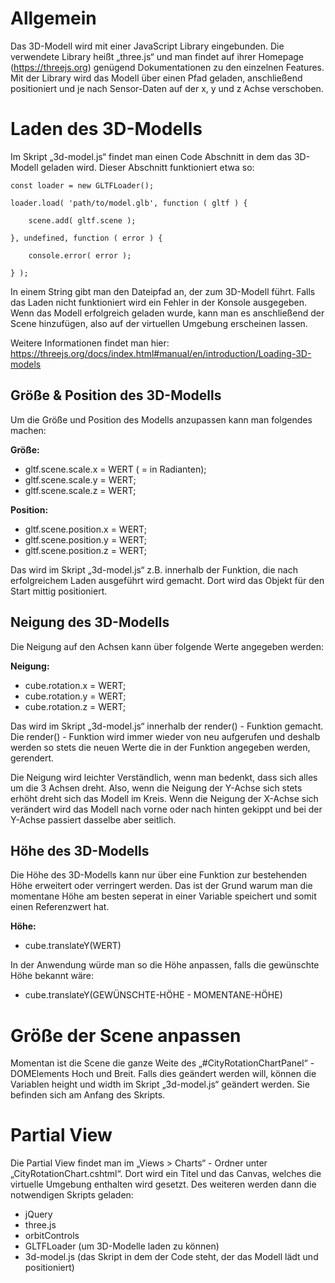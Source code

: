 # Allgemein

Das 3D-Modell wird mit einer JavaScript Library eingebunden. Die verwendete Library heißt „three.js“ und man findet auf ihrer Homepage (https://threejs.org) genügend Dokumentationen zu den einzelnen Features.
Mit der Library wird das Modell über einen Pfad geladen, anschließend positioniert und je nach Sensor-Daten auf der x, y und z Achse verschoben.


# Laden des 3D-Modells

Im Skript „3d-model.js“ findet man einen Code Abschnitt in dem das 3D-Modell geladen wird. Dieser Abschnitt funktioniert etwa so:

    const loader = new GLTFLoader();

    loader.load( 'path/to/model.glb', function ( gltf ) {

	    scene.add( gltf.scene );

    }, undefined, function ( error ) {

	    console.error( error );

    } );

In einem String gibt man den Dateipfad an, der zum 3D-Modell führt. Falls das Laden nicht funktioniert wird ein Fehler in der Konsole ausgegeben. Wenn das Modell erfolgreich geladen wurde, kann man es anschließend der Scene hinzufügen, also auf der virtuellen Umgebung erscheinen lassen.

Weitere Informationen findet man hier:
https://threejs.org/docs/index.html#manual/en/introduction/Loading-3D-models

## Größe & Position des 3D-Modells

Um die Größe und Position des Modells anzupassen kann man folgendes machen:  

**Größe:**
- gltf.scene.scale.x = WERT ( = in Radianten);
- gltf.scene.scale.y = WERT;
- gltf.scene.scale.z = WERT;

**Position:**
- gltf.scene.position.x = WERT;
- gltf.scene.position.y = WERT;
- gltf.scene.position.z = WERT;

Das wird im Skript „3d-model.js“ z.B. innerhalb der Funktion, die nach erfolgreichem Laden ausgeführt wird gemacht. Dort wird das Objekt für den Start mittig positioniert. 
 
## Neigung des 3D-Modells
Die Neigung auf den Achsen kann über folgende Werte angegeben werden:

**Neigung:**
- cube.rotation.x = WERT;
- cube.rotation.y = WERT;
- cube.rotation.z = WERT;

Das wird im Skript „3d-model.js“ innerhalb der render() - Funktion gemacht. Die render() - Funktion wird immer wieder von neu aufgerufen und deshalb werden so stets die neuen Werte die in der Funktion angegeben werden, gerendert.

Die Neigung wird leichter Verständlich, wenn man bedenkt, dass sich alles um die 3 Achsen dreht. Also, wenn die Neigung der Y-Achse sich stets erhöht dreht sich das Modell im Kreis.
Wenn die Neigung der X-Achse sich verändert wird das Modell nach vorne oder nach hinten gekippt und bei der Y-Achse passiert dasselbe aber seitlich.

## Höhe des 3D-Modells
Die Höhe des 3D-Modells kann nur über eine Funktion zur bestehenden Höhe erweitert oder verringert werden. Das ist der Grund warum man die momentane Höhe am besten seperat in einer Variable speichert und somit einen Referenzwert hat.

**Höhe:**
- cube.translateY(WERT)

In der Anwendung würde man so die Höhe anpassen, falls die gewünschte Höhe bekannt wäre:
- cube.translateY(GEWÜNSCHTE-HÖHE - MOMENTANE-HÖHE)

# Größe der Scene anpassen

Momentan ist die Scene die ganze Weite des „#CityRotationChartPanel“ - DOMElements Hoch und Breit. Falls dies geändert werden will, können die Variablen height und width im Skript 
„3d-model.js“ geändert werden. Sie befinden sich am Anfang des Skripts.


# Partial View

Die Partial View findet man im „Views > Charts“ - Ordner unter „CityRotationChart.cshtml“.
Dort wird ein Titel und das Canvas, welches die virtuelle Umgebung enthalten wird gesetzt.
Des weiteren werden dann die notwendigen Skripts geladen: 

- jQuery
- three.js
- orbitControls
- GLTFLoader (um 3D-Modelle laden zu können)
- 3d-model.js (das Skript in dem der Code steht, der das Modell lädt und positioniert)